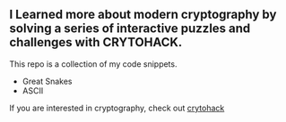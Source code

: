 ## I Learned more about modern cryptography by solving a series of interactive puzzles and challenges with CRYTOHACK.

This repo is a collection of my code snippets.

<ul> 
    <li>Great Snakes</li>
    <li>ASCII</li>
</ul>

If you are interested in cryptography, check out [crytohack](https://cryptohack.org/)